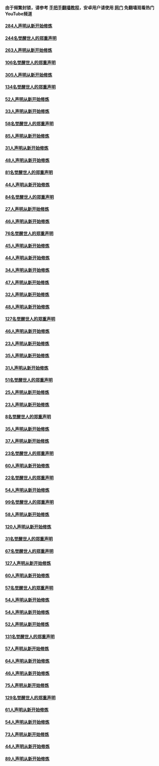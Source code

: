 #### 由于频繁封锁，请参考 [手把手翻墙教程](https://github.com/gfw-breaker/guides/wiki/)，安卓用户请使用 [网门](https://github.com/gfw-breaker/nogfw/blob/master/dl.md?t=04050100) 免翻墙观看热门YouTube频道 

#### [284人声明从新开始修炼](../pages/91/422707.md?t=04050100) 

#### [244名觉醒世人的郑重声明](../pages/91/422706.md?t=04050100) 

#### [263人声明从新开始修炼](../pages/91/422553.md?t=04050100) 

#### [106名觉醒世人的郑重声明](../pages/91/422552.md?t=04050100) 

#### [305人声明从新开始修炼](../pages/91/422153.md?t=04050100) 

#### [134名觉醒世人的郑重声明](../pages/91/422152.md?t=04050100) 

#### [52人声明从新开始修炼](../pages/91/421846.md?t=04050100) 

#### [33人声明从新开始修炼](../pages/91/421804.md?t=04050100) 

#### [58名觉醒世人的郑重声明](../pages/91/421845.md?t=04050100) 

#### [85人声明从新开始修炼](../pages/91/421769.md?t=04050100) 

#### [31人声明从新开始修炼](../pages/91/421763.md?t=04050100) 

#### [48人声明从新开始修炼](../pages/91/421605.md?t=04050100) 

#### [81名觉醒世人的郑重声明](../pages/91/421656.md?t=04050100) 

#### [44人声明从新开始修炼](../pages/91/421544.md?t=04050100) 

#### [84名觉醒世人的郑重声明](../pages/91/421543.md?t=04050100) 

#### [27人声明从新开始修炼](../pages/91/421465.md?t=04050100) 

#### [46人声明从新开始修炼](../pages/91/421454.md?t=04050100) 

#### [76名觉醒世人的郑重声明](../pages/91/421453.md?t=04050100) 

#### [45人声明从新开始修炼](../pages/91/421452.md?t=04050100) 

#### [44人声明从新开始修炼](../pages/91/421422.md?t=04050100) 

#### [34人声明从新开始修炼](../pages/91/421322.md?t=04050100) 

#### [47人声明从新开始修炼](../pages/91/421264.md?t=04050100) 

#### [32人声明从新开始修炼](../pages/91/421225.md?t=04050100) 

#### [48人声明从新开始修炼](../pages/91/421202.md?t=04050100) 

#### [127名觉醒世人的郑重声明](../pages/91/421224.md?t=04050100) 

#### [46人声明从新开始修炼](../pages/91/421203.md?t=04050100) 

#### [23人声明从新开始修炼](../pages/91/421138.md?t=04050100) 

#### [35人声明从新开始修炼](../pages/91/421122.md?t=04050100) 

#### [31人声明从新开始修炼](../pages/91/421081.md?t=04050100) 

#### [51名觉醒世人的郑重声明](../pages/91/421080.md?t=04050100) 

#### [25人声明从新开始修炼](../pages/91/421020.md?t=04050100) 

#### [23人声明从新开始修炼](../pages/91/420884.md?t=04050100) 

#### [8名觉醒世人的郑重声明](../pages/91/420883.md?t=04050100) 

#### [35人声明从新开始修炼](../pages/91/420809.md?t=04050100) 

#### [37人声明从新开始修炼](../pages/91/420766.md?t=04050100) 

#### [23名觉醒世人的郑重声明](../pages/91/420765.md?t=04050100) 

#### [60人声明从新开始修炼](../pages/91/420727.md?t=04050100) 

#### [22名觉醒世人的郑重声明](../pages/91/420726.md?t=04050100) 

#### [54人声明从新开始修炼](../pages/91/420529.md?t=04050100) 

#### [99名觉醒世人的郑重声明](../pages/91/420528.md?t=04050100) 

#### [58人声明从新开始修炼](../pages/91/420198.md?t=04050100) 

#### [120人声明从新开始修炼](../pages/91/420141.md?t=04050100) 

#### [31名觉醒世人的郑重声明](../pages/91/420197.md?t=04050100) 

#### [67名觉醒世人的郑重声明](../pages/91/420140.md?t=04050100) 

#### [127人声明从新开始修炼](../pages/91/420082.md?t=04050100) 

#### [60人声明从新开始修炼](../pages/91/420081.md?t=04050100) 

#### [57名觉醒世人的郑重声明](../pages/91/420080.md?t=04050100) 

#### [54人声明从新开始修炼](../pages/91/419533.md?t=04050100) 

#### [54人声明从新开始修炼](../pages/91/419532.md?t=04050100) 

#### [52人声明从新开始修炼](../pages/91/419531.md?t=04050100) 

#### [131名觉醒世人的郑重声明](../pages/91/419530.md?t=04050100) 

#### [57人声明从新开始修炼](../pages/91/419430.md?t=04050100) 

#### [64人声明从新开始修炼](../pages/91/419429.md?t=04050100) 

#### [46人声明从新开始修炼](../pages/91/419428.md?t=04050100) 

#### [75人声明从新开始修炼](../pages/91/419427.md?t=04050100) 

#### [129名觉醒世人的郑重声明](../pages/91/419426.md?t=04050100) 

#### [61人声明从新开始修炼](../pages/91/419198.md?t=04050100) 

#### [54人声明从新开始修炼](../pages/91/419197.md?t=04050100) 

#### [73人声明从新开始修炼](../pages/91/419196.md?t=04050100) 

#### [44人声明从新开始修炼](../pages/91/419075.md?t=04050100) 

#### [89人声明从新开始修炼](../pages/91/419074.md?t=04050100) 

